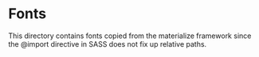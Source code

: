 # Fonts

This directory contains fonts copied from the materialize framework since the
@import directive in SASS does not fix up relative paths.
